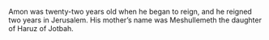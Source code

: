 Amon was twenty-two years old when he began to reign, and he reigned two years in Jerusalem. His mother’s name was Meshullemeth the daughter of Haruz of Jotbah.
